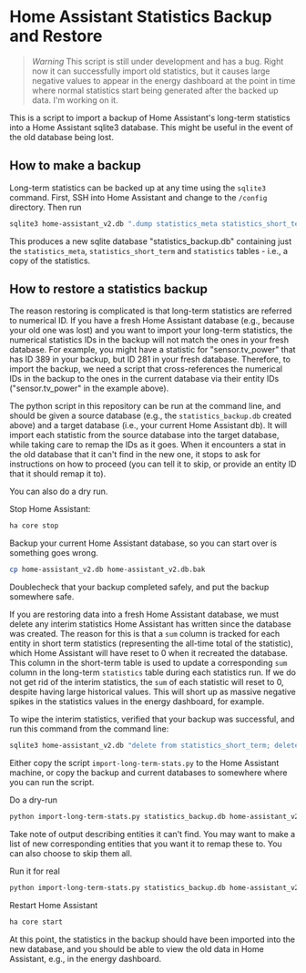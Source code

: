 # Home Assistant Statistics Backup and Restore

> *Warning* This script is still under development and has a bug. Right now it can successfully import old statistics, but it causes large negative values to appear in the energy dashboard at the point in time where normal statistics start being generated after the backed up data. I'm working on it.

This is a script to import a backup of Home Assistant's long-term statistics into a Home Assistant sqlite3 database. This might be useful in the event of the old database being lost.

## How to make a backup

Long-term statistics can be backed up at any time using the `sqlite3` command. First, SSH into Home Assistant and change to the `/config` directory. Then run

```bash
sqlite3 home-assistant_v2.db ".dump statistics_meta statistics_short_term statistics" | sqlite3 statistics_backup.db
```

This produces a new sqlite database "statistics_backup.db" containing just the `statistics_meta`, `statistics_short_term` and `statistics` tables - i.e., a copy of the statistics. 


## How to restore a statistics backup

The reason restoring is complicated is that long-term statistics are referred to numerical ID. If you have a fresh Home Assistant database (e.g., because your old one was lost) and you want to import your long-term statistics, the numerical statistics IDs in the backup will not match the ones in your fresh database. For example, you might have a statistic for "sensor.tv_power" that has ID 389 in your backup, but ID 281 in your fresh database. Therefore, to import the backup, we need a script that cross-references the numerical IDs in the backup to the ones in the current database via their entity IDs ("sensor.tv_power" in the example above).

The python script in this repository can be run at the command line, and should be given a source database (e.g., the `statistics_backup.db` created above) and a target database (i.e., your current Home Assistant db). It will import each statistic from the source database into the target database, while taking care to remap the IDs as it goes.  When it encounters a stat in the old database that it can't find in the new one, it stops to ask for instructions on how to proceed (you can tell it to skip, or provide an entity ID that it should remap it to).

You can also do a dry run.

Stop Home Assistant:
```bash
ha core stop
```


Backup your current Home Assistant database, so you can start over is something goes wrong.

```bash
cp home-assistant_v2.db home-assistant_v2.db.bak
```

Doublecheck that your backup completed safely, and put the backup somewhere safe.

If you are restoring data into a fresh Home Assistant database, we must delete any interim statistics Home Assistant has written since the database was created. The reason for this is that a `sum` column is tracked for each entity in short term statistics (representing the all-time total of the statistic), which Home Assistant will have reset to 0 when it recreated the database. This column in the short-term table is used to update a corresponding `sum` column in the long-term `statistics` table during each statistics run. If we do not get rid of the interim statistics, the `sum` of each statistic will reset to 0, despite having large historical values. This will short up as massive negative spikes in the statistics values in the energy dashboard, for example.

To wipe the interim statistics, verified that your backup was successful, and run this command from the command line:

```bash
sqlite3 home-assistant_v2.db "delete from statistics_short_term; delete from statistics;"
```

Either copy the script `import-long-term-stats.py` to the Home Assistant machine, or copy the backup and current databases to somewhere where you can run the script.

Do a dry-run
```bash
python import-long-term-stats.py statistics_backup.db home-assistant_v2.db --dry-run
```

Take note of output describing entities it can't find. You may want to make a list of new corresponding entities that you want it to remap these to. You can also choose to skip them all.

Run it for real
```bash
python import-long-term-stats.py statistics_backup.db home-assistant_v2.db
```

Restart Home Assistant
```bash
ha core start
```

At this point, the statistics in the backup should have been imported into the new database, and you should be able to view the old data in Home Assistant, e.g., in the energy dashboard.
